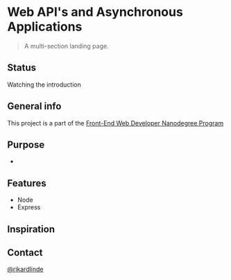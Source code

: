 # Web API's and Asynchronous Applications
> A multi-section landing page. 
> 

## Status
Watching the introduction


## General info
This project is a part of the [Front-End Web Developer Nanodegree Program](https://www.udacity.com/course/front-end-web-developer-nanodegree--nd0011)


## Purpose

* 


## Features

* Node
* Express

## Inspiration



## Contact
[@rikardlinde](https://github.com/rikardlinde)
